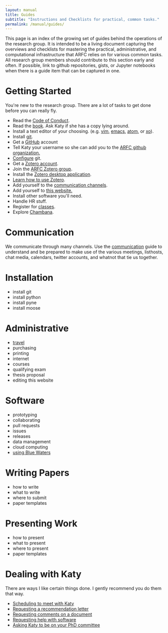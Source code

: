 ```yaml
---
layout: manual
title: Guides
subtitle: "Instructions and Checklists for practical, common tasks."
permalink: /manual/guides/
---
```


This page is an index of the growing set of guides behind the operations of the 
research group. It is intended to be a living document capturing the overviews 
and checklists for mastering the practical, administrative, and computational 
infrastructure that ARFC relies on for various common tasks. All research group 
members should contribute to this section early and often. If possible, link to 
github repositories, gists, or Jupyter notebooks when there is a guide item 
that can be captured in one. 

# <a name="gettingstarted"></a>Getting Started

You're new to the research group. There are a lot of tasks to get done before 
you can really fly. 

- Read the [Code of Conduct](/manual/coc).
- Read the [book](https://physics.codes). Ask Katy if she has a copy lying around.
- Install a text editor of your choosing. (e.g. [vim](http://www.vim.org/), [emacs](https://www.gnu.org/software/emacs/), [atom](https://atom.io/), or [xo](https://github.com/scopatz/xo)).
- Install [git](https://git-scm.com/book/en/v2/Getting-Started-Installing-Git).
- Get a [GitHub](https://git-scm.com/book/en/v2/GitHub-Account-Setup-and-Configuration) account
- Tell Katy your username so she can add you to the [ARFC github organization.](https://github.com/arfc)
- [Configure](http://swcarpentry.github.io/git-novice/02-setup/) git.
- Get a [Zotero account](https://www.zotero.org/user/register/).
- Join the [ARFC Zotero group](https://www.zotero.org/groups/498713/arfc).
- Install the [Zotero desktop application](https://www.zotero.org/download/).
- [Learn how to use Zotero](/manual/guides/zotero).
- Add yourself to the [communication channels](/manual/guides/communication).
- Add yourself to [this website.](/manual/guides/website)
- Install other software you'll need.
- Handle HR stuff.
- Register for [classes](/manual/guides/classes).
- Explore [Chambana](https://localwiki.org/cu/).

# Communication

We communicate through many channels. Use the 
[communication](/manual/guides/communication) guide to understand and be 
prepared to make use of the various meetings, listhosts, chat media, calendars, 
twitter accounts, and whatnot that tie us together.


# Installation 

- install git
- install python
- install pyne
- install moose

# Administrative

- [travel](/manual/guides/travel)
- purchasing
- printing
- internet
- courses
- qualifying exam
- thesis proposal
- editing this website 

# Software

- prototyping
- collaborating
- pull requests
- issues
- releases
- data management
- cloud computing
- [using Blue Waters](/manual/guides/bluewaters)

# Writing Papers

- how to write
- what to write
- where to submit
- paper templates

# Presenting Work

- how to present
- what to present
- where to present
- paper templates

# Dealing with Katy

There are ways I like certain things done. I gently recommend you do them that 
way.

- [Scheduling to meet with Katy](/manual/guides/katy/meeting)
- [Requesting a recommendation letter](/manual/guides/katy/recreq)
- [Requesting comments on a document](/manual/guides/katy/revreq)
- [Requesting help with software](/manual/guides/katy/codereq)
- [Asking Katy to be on your PhD committee](/manual/guides/katy/commreq)
